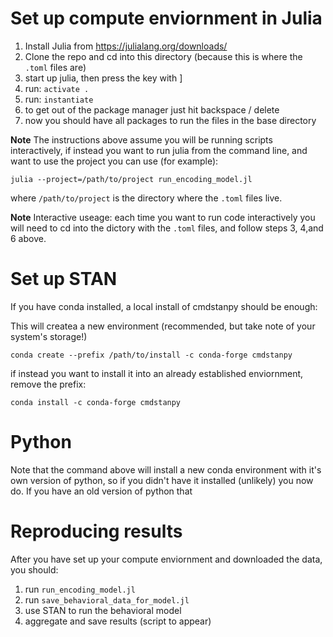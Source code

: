 # Set up compute enviornment in Julia
1. Install Julia from https://julialang.org/downloads/
2. Clone the repo and cd into this directory (because this is where the `.toml` files are)
3. start up julia, then press the key with ]
4. run: `activate .`
5. run: `instantiate`
6. to get out of the package manager just hit backspace / delete
7. now you should have all packages to run the files in the base directory

**Note** The instructions above assume you will be running scripts interactively, if instead you want to run julia from the command line, and want to use the project you can use (for example): 

`julia --project=/path/to/project run_encoding_model.jl`

where `/path/to/project` is the directory where the `.toml` files live.

**Note** Interactive useage: each time you want to run code interactively you will need to cd into the dictory with the `.toml` files, and follow steps 3, 4,and 6 above. 

# Set up STAN
If you have conda installed, a local install of cmdstanpy should be enough: 

This will createa a new environment (recommended, but take note of your system's storage!)

`conda create --prefix /path/to/install -c conda-forge cmdstanpy`

if instead you want to install it into an already established enviornment, remove the prefix: 

`conda install -c conda-forge cmdstanpy`

# Python
Note that the command above will install a new conda environment with it's own version of python, so if you didn't have it installed (unlikely) you now do. If you have an old version of python that 

# Reproducing results
After you have set up your compute enviornment and downloaded the data, you should:
1. run `run_encoding_model.jl`
2. run `save_behavioral_data_for_model.jl`
3. use STAN to run the behavioral model
4. aggregate and save results (script to appear)
